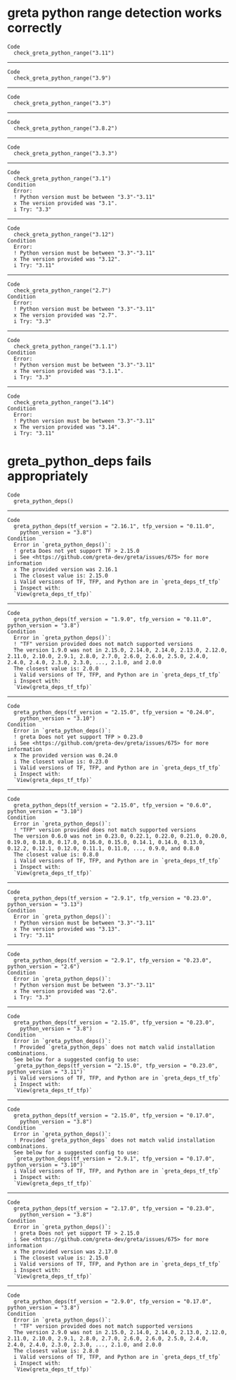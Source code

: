# greta python range detection works correctly

    Code
      check_greta_python_range("3.11")

---

    Code
      check_greta_python_range("3.9")

---

    Code
      check_greta_python_range("3.3")

---

    Code
      check_greta_python_range("3.8.2")

---

    Code
      check_greta_python_range("3.3.3")

---

    Code
      check_greta_python_range("3.1")
    Condition
      Error:
      ! Python version must be between "3.3"-"3.11"
      x The version provided was "3.1".
      i Try: "3.3"

---

    Code
      check_greta_python_range("3.12")
    Condition
      Error:
      ! Python version must be between "3.3"-"3.11"
      x The version provided was "3.12".
      i Try: "3.11"

---

    Code
      check_greta_python_range("2.7")
    Condition
      Error:
      ! Python version must be between "3.3"-"3.11"
      x The version provided was "2.7".
      i Try: "3.3"

---

    Code
      check_greta_python_range("3.1.1")
    Condition
      Error:
      ! Python version must be between "3.3"-"3.11"
      x The version provided was "3.1.1".
      i Try: "3.3"

---

    Code
      check_greta_python_range("3.14")
    Condition
      Error:
      ! Python version must be between "3.3"-"3.11"
      x The version provided was "3.14".
      i Try: "3.11"

# greta_python_deps fails appropriately

    Code
      greta_python_deps()

---

    Code
      greta_python_deps(tf_version = "2.16.1", tfp_version = "0.11.0",
        python_version = "3.8")
    Condition
      Error in `greta_python_deps()`:
      ! greta Does not yet support TF > 2.15.0
      i See <https://github.com/greta-dev/greta/issues/675> for more information
      x The provided version was 2.16.1
      i The closest value is: 2.15.0
      i Valid versions of TF, TFP, and Python are in `greta_deps_tf_tfp`
      i Inspect with:
      `View(greta_deps_tf_tfp)`

---

    Code
      greta_python_deps(tf_version = "1.9.0", tfp_version = "0.11.0", python_version = "3.8")
    Condition
      Error in `greta_python_deps()`:
      ! "TF" version provided does not match supported versions
      The version 1.9.0 was not in 2.15.0, 2.14.0, 2.14.0, 2.13.0, 2.12.0, 2.11.0, 2.10.0, 2.9.1, 2.8.0, 2.7.0, 2.6.0, 2.6.0, 2.5.0, 2.4.0, 2.4.0, 2.4.0, 2.3.0, 2.3.0, ..., 2.1.0, and 2.0.0
      The closest value is: 2.0.0
      i Valid versions of TF, TFP, and Python are in `greta_deps_tf_tfp`
      i Inspect with:
      `View(greta_deps_tf_tfp)`

---

    Code
      greta_python_deps(tf_version = "2.15.0", tfp_version = "0.24.0",
        python_version = "3.10")
    Condition
      Error in `greta_python_deps()`:
      ! greta Does not yet support TFP > 0.23.0
      i See <https://github.com/greta-dev/greta/issues/675> for more information
      x The provided version was 0.24.0
      i The closest value is: 0.23.0
      i Valid versions of TF, TFP, and Python are in `greta_deps_tf_tfp`
      i Inspect with:
      `View(greta_deps_tf_tfp)`

---

    Code
      greta_python_deps(tf_version = "2.15.0", tfp_version = "0.6.0", python_version = "3.10")
    Condition
      Error in `greta_python_deps()`:
      ! "TFP" version provided does not match supported versions
      The version 0.6.0 was not in 0.23.0, 0.22.1, 0.22.0, 0.21.0, 0.20.0, 0.19.0, 0.18.0, 0.17.0, 0.16.0, 0.15.0, 0.14.1, 0.14.0, 0.13.0, 0.12.2, 0.12.1, 0.12.0, 0.11.1, 0.11.0, ..., 0.9.0, and 0.8.0
      The closest value is: 0.8.0
      i Valid versions of TF, TFP, and Python are in `greta_deps_tf_tfp`
      i Inspect with:
      `View(greta_deps_tf_tfp)`

---

    Code
      greta_python_deps(tf_version = "2.9.1", tfp_version = "0.23.0", python_version = "3.13")
    Condition
      Error in `greta_python_deps()`:
      ! Python version must be between "3.3"-"3.11"
      x The version provided was "3.13".
      i Try: "3.11"

---

    Code
      greta_python_deps(tf_version = "2.9.1", tfp_version = "0.23.0", python_version = "2.6")
    Condition
      Error in `greta_python_deps()`:
      ! Python version must be between "3.3"-"3.11"
      x The version provided was "2.6".
      i Try: "3.3"

---

    Code
      greta_python_deps(tf_version = "2.15.0", tfp_version = "0.23.0",
        python_version = "3.8")
    Condition
      Error in `greta_python_deps()`:
      ! Provided `greta_python_deps` does not match valid installation combinations.
      See below for a suggested config to use:
      `greta_python_deps(tf_version = "2.15.0", tfp_version = "0.23.0", python_version = "3.11")`
      i Valid versions of TF, TFP, and Python are in `greta_deps_tf_tfp`
      i Inspect with:
      `View(greta_deps_tf_tfp)`

---

    Code
      greta_python_deps(tf_version = "2.15.0", tfp_version = "0.17.0",
        python_version = "3.8")
    Condition
      Error in `greta_python_deps()`:
      ! Provided `greta_python_deps` does not match valid installation combinations.
      See below for a suggested config to use:
      `greta_python_deps(tf_version = "2.9.1", tfp_version = "0.17.0", python_version = "3.10")`
      i Valid versions of TF, TFP, and Python are in `greta_deps_tf_tfp`
      i Inspect with:
      `View(greta_deps_tf_tfp)`

---

    Code
      greta_python_deps(tf_version = "2.17.0", tfp_version = "0.23.0",
        python_version = "3.8")
    Condition
      Error in `greta_python_deps()`:
      ! greta Does not yet support TF > 2.15.0
      i See <https://github.com/greta-dev/greta/issues/675> for more information
      x The provided version was 2.17.0
      i The closest value is: 2.15.0
      i Valid versions of TF, TFP, and Python are in `greta_deps_tf_tfp`
      i Inspect with:
      `View(greta_deps_tf_tfp)`

---

    Code
      greta_python_deps(tf_version = "2.9.0", tfp_version = "0.17.0", python_version = "3.8")
    Condition
      Error in `greta_python_deps()`:
      ! "TF" version provided does not match supported versions
      The version 2.9.0 was not in 2.15.0, 2.14.0, 2.14.0, 2.13.0, 2.12.0, 2.11.0, 2.10.0, 2.9.1, 2.8.0, 2.7.0, 2.6.0, 2.6.0, 2.5.0, 2.4.0, 2.4.0, 2.4.0, 2.3.0, 2.3.0, ..., 2.1.0, and 2.0.0
      The closest value is: 2.8.0
      i Valid versions of TF, TFP, and Python are in `greta_deps_tf_tfp`
      i Inspect with:
      `View(greta_deps_tf_tfp)`

